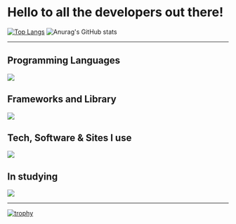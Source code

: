 # Hello to all the developers out there!
[![Top Langs](https://github-readme-stats.vercel.app/api/top-langs/?username=ibuki-hum4
)](https://github.com/anuraghazra/github-readme-stats)
![Anurag's GitHub stats](https://github-readme-stats.vercel.app/api?username=ibuki-hum4&show_icons=true)

---

## Programming Languages

<img src="https://skillicons.dev/icons?i=html,js,ts,go,ruby" /> 

## Frameworks and Library

<img src="https://skillicons.dev/icons?i=react,next,nodejs,bun,npm,discordjs" /> 

## Tech, Software & Sites I use

<img src="https://skillicons.dev/icons?i=azure,cloudflare,codepen,discord,github,git,docker" /> 

## In studying

<img src="https://skillicons.dev/icons?i=go,next,discordjs,docker,k8s,ubuntu,ruby," /> 

---

[![trophy](https://github-profile-trophy.vercel.app/?username=ibuki-hum4)](https://github.com/ryo-ma/github-profile-trophy)
